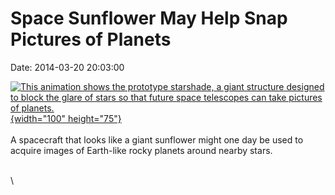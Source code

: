 Space Sunflower May Help Snap Pictures of Planets
=================================================

Date: 2014-03-20 20:03:00

[![This animation shows the prototype starshade, a giant structure
designed to block the glare of stars so that future space telescopes can
take pictures of
planets.](http://www.jpl.nasa.gov/images/universe/20140320/starshade20140320-226.jpg){width="100"
height="75"}](http://www.jpl.nasa.gov/news/news.cfm?release=2014-089&rn=news.xml&rst=4086)\
\
A spacecraft that looks like a giant sunflower might one day be used to
acquire images of Earth-like rocky planets around nearby stars.

\
\
